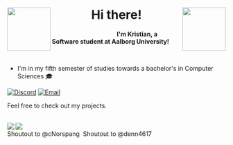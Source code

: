 <h1 align="center">
<img src="https://media3.giphy.com/media/QLjDyhP2G9vKtQgziv/giphy.gif" height="100" align="left" />
Hi there!
<img src="https://media2.giphy.com/media/wTnwd842YQwN2Ki3hY/giphy.gif?cid=790b7611da802879a171e68b339dd12a52127be2c7b974b7&rid=giphy.gif&ct=sf" height="100" align="right" />
</h1>


&nbsp;&nbsp;&nbsp;&nbsp;&nbsp;&nbsp;&nbsp;&nbsp;&nbsp;&nbsp;&nbsp;&nbsp;&nbsp;&nbsp;&nbsp;&nbsp;&nbsp;&nbsp;&nbsp;&nbsp;&nbsp;&nbsp;&nbsp;&nbsp;&nbsp;&nbsp;&nbsp;&nbsp;&nbsp;&nbsp;&nbsp;&nbsp;&nbsp;&nbsp;&nbsp;&nbsp;&nbsp;&nbsp;**I'm Kristian, a Software student at Aalborg University!**

<br/>


<!-- - Currently I'm working on a React Native application:iphone: You can follow the process in my Repo: [SpotBuddy](https://github.com/denn4617/SpotBuddy). -->
- I'm in my fifth semester of studies towards a bachelor's in Computer Sciences :mortar_board:

[![Discord](https://img.shields.io/badge/Discord-252422.svg?style=for-the-badge&logo=discord)](https://discordapp.com/users/{discord-user-id}/)
[![Email](https://img.shields.io/badge/Email-252422.svg?style=for-the-badge&logo=gmail)](mailto:kbengt19@student.aau.dk)
<!--[![LinkedIn](https://img.shields.io/badge/LinkedIn-252422.svg?style=for-the-badge&logo=linkedin&logoColor=blue)](https://www.linkedin.com/in/dennis-kilic-2353441b4/)-->

Feel free to check out my projects.

<br/>  

<img align="left" src="https://github-readme-stats.vercel.app/api?username=Benno4president&count_private=true&include_all_commits=true&show_icons=true&hide_border=true&bg_color=0d1117&theme=gruvbox"/>


<img align="left" src="https://github-readme-stats.vercel.app/api/top-langs/?username=Benno4president&layout=compact&card_width=250&hide_border=true&bg_color=0d1117&theme=gruvbox"/>
<!--
![GitHub Streak](https://github-readme-streak-stats.herokuapp.com?user=Benno4president&layout=compact&card_width=250&hide_border=true&bg_color=0d1117&theme=gruvbox)-->
<br/>
<div>
  Shoutout to @cNorspang&nbsp;
  Shoutout to @denn4617&nbsp;  
</div>
